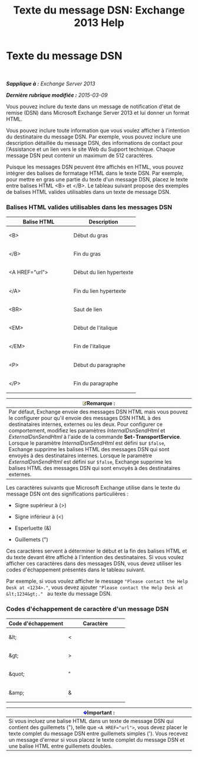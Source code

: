 ﻿---
title: 'Texte du message DSN: Exchange 2013 Help'
TOCTitle: Texte du message DSN
ms:assetid: eae4a050-5ecb-4c87-b377-74edb93a5995
ms:mtpsurl: https://technet.microsoft.com/fr-fr/library/Bb125135(v=EXCHG.150)
ms:contentKeyID: 50479488
ms.date: 04/24/2018
mtps_version: v=EXCHG.150
ms.translationtype: HT
---

# Texte du message DSN

 

_**Sapplique à :** Exchange Server 2013_

_**Dernière rubrique modifiée :** 2015-03-09_

Vous pouvez inclure du texte dans un message de notification d'état de remise (DSN) dans Microsoft Exchange Server 2013 et lui donner un format HTML.

Vous pouvez inclure toute information que vous voulez afficher à l'intention du destinataire du message DSN. Par exemple, vous pouvez inclure une description détaillée du message DSN, des informations de contact pour l'Assistance et un lien vers le site Web du Support technique. Chaque message DSN peut contenir un maximum de 512 caractères.

Puisque les messages DSN peuvent être affichés en HTML, vous pouvez intégrer des balises de formatage HTML dans le texte DSN. Par exemple, pour mettre en gras une partie du texte d'un message DSN, placez le texte entre balises HTML \<B\> et \</B\>. Le tableau suivant propose des exemples de balises HTML valides utilisables dans un texte de message DSN.

### Balises HTML valides utilisables dans les messages DSN

<table>
<colgroup>
<col style="width: 50%" />
<col style="width: 50%" />
</colgroup>
<thead>
<tr class="header">
<th>Balise HTML</th>
<th>Description</th>
</tr>
</thead>
<tbody>
<tr class="odd">
<td><p>&lt;B&gt;</p></td>
<td><p>Début du gras</p></td>
</tr>
<tr class="even">
<td><p>&lt;/B&gt;</p></td>
<td><p>Fin du gras</p></td>
</tr>
<tr class="odd">
<td><p>&lt;A HREF=&quot;url&quot;&gt;</p></td>
<td><p>Début du lien hypertexte</p></td>
</tr>
<tr class="even">
<td><p>&lt;/A&gt;</p></td>
<td><p>Fin du lien hypertexte</p></td>
</tr>
<tr class="odd">
<td><p>&lt;BR&gt;</p></td>
<td><p>Saut de lien</p></td>
</tr>
<tr class="even">
<td><p>&lt;EM&gt;</p></td>
<td><p>Début de l'italique</p></td>
</tr>
<tr class="odd">
<td><p>&lt;/EM&gt;</p></td>
<td><p>Fin de l'italique</p></td>
</tr>
<tr class="even">
<td><p>&lt;P&gt;</p></td>
<td><p>Début du paragraphe</p></td>
</tr>
<tr class="odd">
<td><p>&lt;/P&gt;</p></td>
<td><p>Fin du paragraphe</p></td>
</tr>
</tbody>
</table>


<table>
<thead>
<tr class="header">
<th><img src="images/JJ159664.note(EXCHG.150).gif" title="Remarque" alt="Remarque" />Remarque :</th>
</tr>
</thead>
<tbody>
<tr class="odd">
<td>Par défaut, Exchange envoie des messages DSN HTML mais vous pouvez le configurer pour qu'il envoie des messages DSN HTML à des destinataires internes, externes ou les deux. Pour configurer ce comportement, modifiez les paramètres <em>InternalDsnSendHtml</em> et <em>ExternalDsnSendHtml</em> à l'aide de la commande <strong>Set-TransportService</strong>.<br />
Lorsque le paramètre <em>InternalDsnSendHtml</em> est défini sur <code>$false</code>, Exchange supprime les balises HTML des messages DSN qui sont envoyés à des destinataires internes. Lorsque le paramètre <em>ExternalDsnSendHtml</em> est défini sur <code>$false</code>, Exchange supprime les balises HTML des messages DSN qui sont envoyés à des destinataires externes.</td>
</tr>
</tbody>
</table>


Les caractères suivants que Microsoft Exchange utilise dans le texte du message DSN ont des significations particulières :

  - Signe supérieur à (\>)

  - Signe inférieur à (\<)

  - Esperluette (&)

  - Guillemets (")

Ces caractères servent à déterminer le début et la fin des balises HTML et du texte devant être affiché à l'intention des destinataires. Si vous voulez afficher ces caractères dans des messages DSN, vous devez utiliser les codes d'échappement présentés dans le tableau suivant.

Par exemple, si vous voulez afficher le message `"Please contact the Help Desk at <1234>."`, vous devez ajouter `"Please contact the Help Desk at &lt;1234&gt;." ` au texte du message DSN.

### Codes d'échappement de caractère d'un message DSN

<table>
<colgroup>
<col style="width: 50%" />
<col style="width: 50%" />
</colgroup>
<thead>
<tr class="header">
<th>Code d'échappement</th>
<th>Caractère</th>
</tr>
</thead>
<tbody>
<tr class="odd">
<td><p>&amp;lt;</p></td>
<td><p>&lt;</p></td>
</tr>
<tr class="even">
<td><p>&amp;gt;</p></td>
<td><p>&gt;</p></td>
</tr>
<tr class="odd">
<td><p>&amp;quot;</p></td>
<td><p>&quot;</p></td>
</tr>
<tr class="even">
<td><p>&amp;amp;</p></td>
<td><p>&amp;</p></td>
</tr>
</tbody>
</table>


<table>
<thead>
<tr class="header">
<th><img src="images/JJ159813.important(EXCHG.150).gif" title="Important" alt="Important" />Important :</th>
</tr>
</thead>
<tbody>
<tr class="odd">
<td>Si vous incluez une balise HTML dans un texte de message DSN qui contient des guillemets (&quot;), telle que <code>&lt;A HREF=&quot;url&quot;&gt;</code>, vous devez placer le texte complet du message DSN entre guillemets simples ('). Vous recevez un message d'erreur si vous placez le texte complet du message DSN et une balise HTML entre guillemets doubles.</td>
</tr>
</tbody>
</table>

